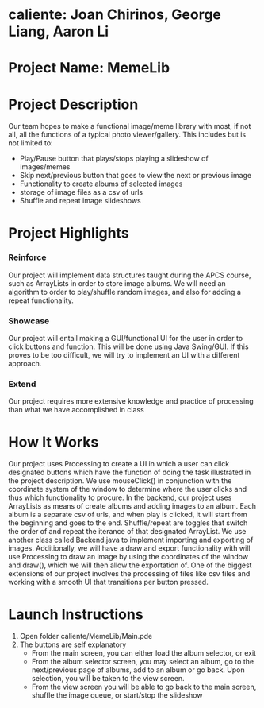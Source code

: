 # caliente: Joan Chirinos, George Liang, Aaron Li
# Project Name: MemeLib
# Project Description
Our team hopes to make a functional image/meme library with most, if not all, all the functions of a typical photo viewer/gallery. This includes but is not limited to:
* Play/Pause button that plays/stops playing a slideshow of images/memes
* Skip next/previous button that goes to view the next or previous image
* Functionality to create albums of selected images
* storage of image files as a csv of urls
* Shuffle and repeat image slideshows

# Project Highlights

### Reinforce
Our project will implement data structures taught during the APCS course, such as ArrayLists in order to store image albums. We will need an algorithm to order to play/shuffle random images, and also for adding a repeat functionality.

### Showcase
Our project will entail making a GUI/functional UI for the user in order to click buttons and function. This will be done using Java Swing/GUI. If this proves to be too difficult, we will try to implement an UI with a different approach.

### Extend
Our project requires more extensive knowledge and practice of processing than
what we have accomplished in class

# How It Works
Our project uses Processing to create a UI in which a user can click designated buttons which have the function of doing the task illustrated in the project description. We use mouseClick() in conjunction with the coordinate system of the window to determine where the user clicks and thus which functionality to procure. In the backend, our project uses ArrayLists as means of create albums and adding images to an album. Each album is a separate csv of urls, and when play is clicked, it will start from the beginning and goes to the end. Shuffle/repeat are toggles that switch the order of and repeat the iterance of that designated ArrayList. We use another class called Backend.java to implement importing and exporting of images. Additionally, we will have a draw and export functionality with will use Processing to draw an image by using the coordinates of the window and draw(), which we will then allow the exportation of. One of the biggest extensions of our project involves the processing of files like csv files and working with a smooth UI that transitions per button pressed.

# Launch Instructions
1) Open folder caliente/MemeLib/Main.pde
2) The buttons are self explanatory
   * From the main screen, you can either load the album selector, or exit
   * From the album selector screen, you may select an album, go to the next/previous page of albums, add to an album or go back. Upon selection, you will be taken to the view screen.
   * From the view screen you will be able to go back to the main screen, shuffle the image queue, or start/stop the slideshow
